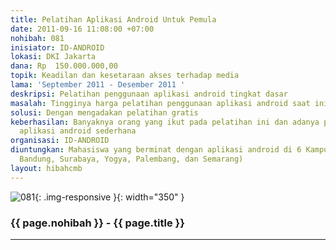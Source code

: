```yaml
---
title: Pelatihan Aplikasi Android Untuk Pemula
date: 2011-09-16 11:08:00 +07:00
nohibah: 081
inisiator: ID-ANDROID
lokasi: DKI Jakarta
dana: Rp  150.000.000,00
topik: Keadilan dan kesetaraan akses terhadap media
lama: 'September 2011 - Desember 2011 '
deskripsi: Pelatihan penggunaan aplikasi android tingkat dasar
masalah: Tingginya harga pelatihan penggunaan aplikasi android saat ini
solusi: Dengan mengadakan pelatihan gratis
keberhasilan: Banyaknya orang yang ikut pada pelatihan ini dan adanya pengembangan
  aplikasi android sederhana
organisasi: ID-ANDROID
diuntungkan: Mahasiswa yang berminat dengan aplikasi android di 6 Kampus (Jakarta,
  Bandung, Surabaya, Yogya, Palembang, dan Semarang)
layout: hibahcmb
---
```


![081](/static/img/hibahcmb/081.png){: .img-responsive }{: width="350" }

### {{ page.nohibah }} - {{ page.title }}

---
